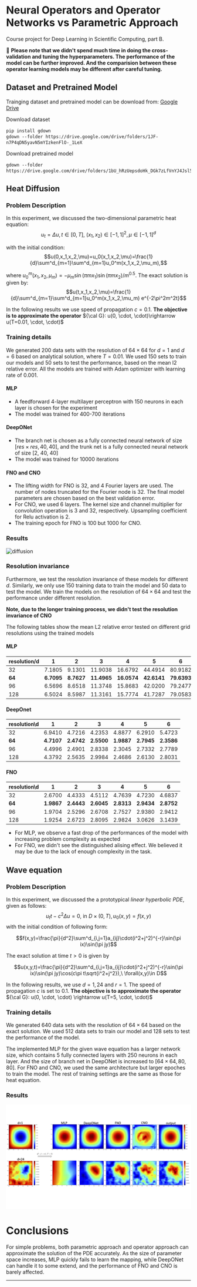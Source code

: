 # Neural Operators and Operator Networks vs Parametric Approach
Course project for Deep Learning in Scientific Computing, part B.

:red_circle: **Please note that we didn't spend much time in doing the cross-validation and tuning the hyperparameters. The performance of the model can be further improved. And the comparision between these operator learning models may be different after careful tuning.**

## Dataset and Pretrained Model

Trainging dataset and pretrained model can be download from: [Google Drive](https://drive.google.com/drive/folders/10Gd3MewuWOAPsbBuI_5wk7qZVkuQ1sbj?usp=sharing)

Download dataset
```shell
pip install gdown
gdown --folder https://drive.google.com/drive/folders/1JF-n7P4qDN5yavN5mYIzkenFlO-_1LeX
```

Download pretrained model
```shell
gdown --folder https://drive.google.com/drive/folders/1bU_hRzUepsdoHk_DGk7zLfVnYJ4Jsl5E
```
## Heat Diffusion

### Problem Description

In this experiment, we discussed the two-dimensional parametric heat equation:
$$u_t=\Delta u, t \in[0,T],\ (x_1,x_2)\in[-1,1]^2,\mu\in[-1,1]^d$$

with the initial condition:
$$u(0,x_1,x_2,\mu)=u_0(x_1,x_2,\mu)=\frac{1}{d}\sum^d_{m=1}\sum^d_{m=1}u_0^m(x_1,x_2,\mu_m),$$

where $u_0^m(x_1,x_2,\mu_m)=-\mu_m\sin(\pi mx_1)\sin(\pi mx_2)/m^{0.5}$. The exact solution is given by:
$$u(t,x_1,x_2,\mu)=\frac{1}{d}\sum^d_{m=1}\sum^d_{m=1}u_0^m(x_1,x_2,\mu_m) e^{-2\pi^2m^2t}$$

In the following results we use speed of propagation $c=0.1$. **The objective is to approximate the operator**  ${\cal G}: u(0, \cdot, \cdot)\rightarrow u(T=0.01, \cdot, \cdot)$

### Training details
We generated 200 data sets with the resolution of $64\times 64$ for $d=1$ and $d=6$ based on analytical solution, where $T = 0.01$. We used 150 sets to train our models and 50 sets to test the performance, based on the mean l2 relative error. All the models are trained with Adam optimizer with learning rate of 0.001.

#### MLP

- A feedforward 4-layer multilayer perceptron with 150 neurons in each layer is chosen for the experiment
- The model was trained for 400-700 iterations

#### DeepONet

- The branch net is chosen as a fully connected neural network of size $[res \times res, 40, 40]$, and the trunk net is a fully connected neural network of size [2, 40, 40]
- The model was trained for 10000 iterations

#### FNO and CNO

- The lifting width for FNO is 32, and 4 Fourier layers are used. The number of nodes truncated for the Fourier node is 32. The final model parameters are chosen based on the best validation error. 
- For CNO, we used 6 layers. The kernel size and channel multiplier for convolution operation is 3 and 32, respectively. Upsampling coefficient for Relu activation is 2.
- The training epoch for FNO is 100 but 1000 for CNO.

### Results

![diffusion](assets/heat.png)



### Resolution invariance
Furthermore, we test the resolution invariance of these models for different $d$. Similarly, we only use 150 training data to train the model and 50 data to test the model. We train the models on the resolution of $64\times 64$ and test the performance under different resolution. 

**Note, due to the longer training process, we didn't test the resolution invariance of CNO**

The following tables show the mean L2 relative error tested on different grid resolutions using the trained models

#### MLP


| resolution/d | 1          | 2          | 3           | 4           | 5           | 6           |
| ------------ | ---------- | ---------- | ----------- | ----------- | ----------- | ----------- |
| 32           | 7.1805     | 9.1301     | 11.9038     | 16.6792     | 44.4914     | 80.9182     |
| **64**       | **6.7095** | **8.7627** | **11.4965** | **16.0574** | **42.6141** | **79.6393** |
| 96           | 6.5696     | 8.6518     | 11.3748     | 15.8683     | 42.0200     | 79.2477     |
| 128          | 6.5024     | 8.5987     | 11.3161     | 15.7774     | 41.7287     | 79.0583     |


#### DeepOnet

| resolution\d | 1          | 2          | 3          | 4          | 5          | 6          |
| ------------ | ---------- | ---------- | ---------- | ---------- | ---------- | ---------- |
| 32           | 6.9410     | 4.7216     | 4.2353     | 4.8877     | 6.2910     | 5.4723     |
| **64**       | **4.7107** | **2.4742** | **2.5500** | **1.9887** | **2.7945** | **2.3586** |
| 96           | 4.4996     | 2.4901     | 2.8338     | 2.3045     | 2.7332     | 2.7789     |
| 128          | 4.3792     | 2.5635     | 2.9984     | 2.4686     | 2.6130     | 2.8031     |

#### FNO

| resolution\d | 1          | 2          | 3          | 4          | 5          | 6          |
| ------------ | ---------- | ---------- | ---------- | ---------- | ---------- | ---------- |
| 32           | 2.6700     | 4.4333     | 4.5112     | 4.7639     | 4.7230     | 4.6837     |
| **64**       | **1.9867** | **2.4443** | **2.6045** | **2.8313** | **2.9434** | **2.8752** |
| 96           | 1.9704     | 2.5296     | 2.6708     | 2.7527     | 2.9380     | 2.9412     |
| 128          | 1.9254     | 2.6723     | 2.8095     | 2.9824     | 3.0626     | 3.1439     |


- For MLP, we observe a fast drop of the performances of the model with increasing problem complexity as expected
- For FNO, we didn't see the distinguished alising effect. We believed it may be due to the lack of enough complexity in the task.



## Wave equation

### Problem Description

In this experiment, we discussed the a prototypical *linear hyperbolic PDE*, given as follows:
$$u_tt-c^2\Delta u=0,\ \text{in}\ D\times(0,T), u_0(x,y)=f(x,y)$$
with the initial condition of following form:

$$f(x,y)=\frac{\pi}{d^2}\sum^d_{i,j=1}a_{ij}\cdot(i^2+j^2)^{-r}\sin(\pi ix)\sin(\pi jy)$$

The exact solution at time $t>0$ is given by

$$u(x,y,t)=\frac{\pi}{d^2}\sum^d_{i,j=1}a_{ij}\cdot(i^2+j^2)^{-r}\sin(\pi ix)\sin(\pi jy)\cos(c\pi t\sqrt{i^2+j^2}),\ \forall(x,y)\in D$$

In the following results, we use $d=1, 24$ and $r=1$. The speed of propagation $c$ is set to 0.1. **The objective is to approximate the operator**  ${\cal G}: u(0, \cdot, \cdot) \rightarrow u(T=5, \cdot, \cdot)$

### Training details
We generated 640 data sets with the resolution of $64\times 64$ based on the exact solution. We used 512 data sets to train our model and 128 sets to test the performance of the model. 

The implemented MLP for the given wave equation has a larger network size, which contains 5 fully connected layers with 250 neurons in each layer. And the size of branch net in DeepONet is increased to $[64\times 64, 80, 80]$. For FNO and CNO, we used the same architecture but larger epoches to train the model. The rest of training settings are the same as those for heat equation. 

### Results

![waveK24](assets/wave.png)


# Conclusions

For simple problems, both parametric approach and operator approach can approximate the solution of the PDE accurately. As the size of parameter space increases, MLP quickly fails to learn the mapping, while DeepONet can handle it to some extend, and the performance of FNO and CNO is barely affected.



___
